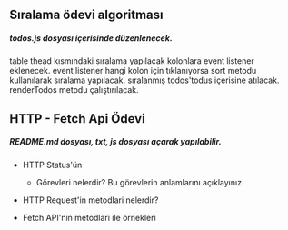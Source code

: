 ## Sıralama ödevi algoritması
##### todos.js dosyası içerisinde düzenlenecek.
table thead kısmındaki sıralama yapılacak kolonlara event listener eklenecek.
event listener hangi kolon için tıklanıyorsa sort metodu kullanılarak sıralama yapılacak.
sıralanmış todos'todus içerisine atılacak.
renderTodos metodu çalıştırılacak.


## HTTP - Fetch Api Ödevi

##### README.md dosyası, txt, js dosyası açarak yapılabilir.

* HTTP Status'ün 
  * Görevleri nelerdir? Bu görevlerin anlamlarını açıklayınız.
   
* HTTP Request'in metodlari  nelerdir? 
  
*  Fetch API'nin metodlari ile örnekleri